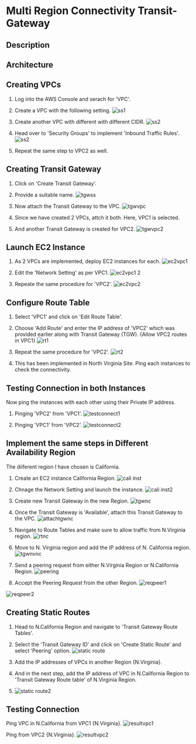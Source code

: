 # Multi Region Connectivity Transit-Gateway
## Description
## Architecture
## Creating VPCs
1. Log into the AWS Console and serach for 'VPC'.
2. Create a VPC with the following setting.
![ss1](https://github.com/user-attachments/assets/fc22bbb2-1f65-4165-9691-cadde125fac1)

4. Create another VPC with different with different CIDR.
![ss2](https://github.com/user-attachments/assets/3ed6fc11-3e26-4194-8810-a50e121ca10a)

5. Head over to 'Security Groups' to implement 'Inbound Traffic Rules'.
![ss2](https://github.com/user-attachments/assets/093b4e8a-a191-4ee5-ad1c-ef9919432132)

6. Repeat the same step to VPC2 as well.

## Creating Transit Gateway
1. Click on 'Create Transit Gateway'.
2. Provide a suitable name.
![tgwss](https://github.com/user-attachments/assets/3aa7cbe4-236f-4648-a855-dbba927ba881)

3. Now attach the Transit Gateway to the VPC.
![tgwvpc](https://github.com/user-attachments/assets/c7de06aa-fd7b-4d80-91ba-6452eeefa9af)

4. Since we have created 2 VPCs, attch it both. Here, VPC1 is selected.

5. And another Transit Gateway is created for VPC2.
![tgwvpc2](https://github.com/user-attachments/assets/96516dcf-2e44-45af-88ac-49f3f1b7a00b)

## Launch EC2 Instance
1. As 2 VPCs are implemented, deploy EC2 instances for each.
![ec2vpc1](https://github.com/user-attachments/assets/cce58e79-11c5-49ad-a0a7-898ceb9557de)

2. Edit the 'Network Setting' as per VPC1.
![ec2vpc1 2](https://github.com/user-attachments/assets/830b5b29-dde6-4eed-8db8-3923ce86def0)

3. Repeate the same procedure for 'VPC2'.
![ec2vpc2](https://github.com/user-attachments/assets/6eeace60-667d-44cd-9416-8f83dd736b45)

## Configure Route Table
1. Select 'VPC1' and click on 'Edit Route Table'.
2. Choose 'Add Route' and enter the IP address of 'VPC2' which was provided earlier along with Transit Gateway (TGW).
{Allow VPC2 routes in VPC1}
![rt1](https://github.com/user-attachments/assets/6f4fe25b-a521-4cc3-b5d1-1642f6dc2c44)

4. Repeat the same procedure for 'VPC2'.
![rt2](https://github.com/user-attachments/assets/f1f07354-bdac-4f3d-a223-3a4a88d3aeb8)

6. This has been implemented in North Virginia Site. Ping each instances to check the connectivity.

## Testing Connection in both Instances
Now ping the instances with each other using their Private IP address.
1. Pinging 'VPC2' from 'VPC1'.
![testconnect1](https://github.com/user-attachments/assets/bea5bec7-dc57-491a-946d-3af2e09f08e1)

2. Pinging 'VPC1' from 'VPC2'.
![testconnect2](https://github.com/user-attachments/assets/bc8eca09-9571-47a9-bc8f-1fdb0a4321c1)

## Implement the same steps in Different Availability Region
The diiferent region I have chosen is California.

1. Create an EC2 instance California Region.
![cali inst](https://github.com/user-attachments/assets/9721e7d4-23bb-46b6-98d2-c9c0fbbc7cfe)

2. Chnage the Network Setting and launch the instance.
![cali inst2](https://github.com/user-attachments/assets/a4c22938-9263-4204-b5b9-0bf0236be208)

3. Create new Transit Gateway in the new Region.
![tgwnc](https://github.com/user-attachments/assets/e77d58b1-8349-4c92-89e9-8f8603cafb5e)

4. Once the Transit Gateway is 'Available', attach this Transit Gateway to the VPC.
![attachtgwnc](https://github.com/user-attachments/assets/4e6aa2f7-28d5-489b-b6cf-e8747a9fcd7a)

5. Navigate to Route Tables and make sure to allow traffic from N.Virginia region.
![rtnc](https://github.com/user-attachments/assets/709ba0e7-0e2c-4b0b-996b-2b2a5d397538)

6. Move to N. Virginia region and add the IP address of N. California region.
![tgwnvnc](https://github.com/user-attachments/assets/00516719-5ede-495b-be7a-50bbd7c572db)

7. Send a peering request from either N.Virginia Region or N.California Region.
![peering](https://github.com/user-attachments/assets/71775405-c36c-4c3e-ba8a-0b63deec6339)

8. Accept the Peering Request from the other Region.
![reqpeer1](https://github.com/user-attachments/assets/6b5fde6c-c064-444f-a7cc-6ac29b187110)

![reqpeer2](https://github.com/user-attachments/assets/5d248967-4587-4ea3-a094-dbc2cc69da0b)

## Creating Static Routes
1. Head to N.California Region and navigate to 'Transit Gateway Route Tables'.
2. Select the 'Transit Gateway ID' and click on 'Create Static Route' and select 'Peering' option.
![static route](https://github.com/user-attachments/assets/81718a0d-605d-41b1-b00a-e27880db4318)

3. Add the IP addresses of VPCs in another Region {N.Virginia}.
4. And in the next step, add the IP address of VPC in N.California Region to 'Transit Gateway Route table' of N.Virginia Region.
5. ![static route2](https://github.com/user-attachments/assets/9a73a757-4225-48e9-923a-56aa90d0975f)

## Testing Connection 

Ping VPC in N.California from VPC1 {N.Virginia}.
![resultvpc1](https://github.com/user-attachments/assets/6aaf1fd4-62aa-41e6-8212-7584571504e7)

Ping from VPC2 {N.Virginia}.
![resultvpc2](https://github.com/user-attachments/assets/618e4d82-7fb1-482a-8e06-3136b984c4cb)









